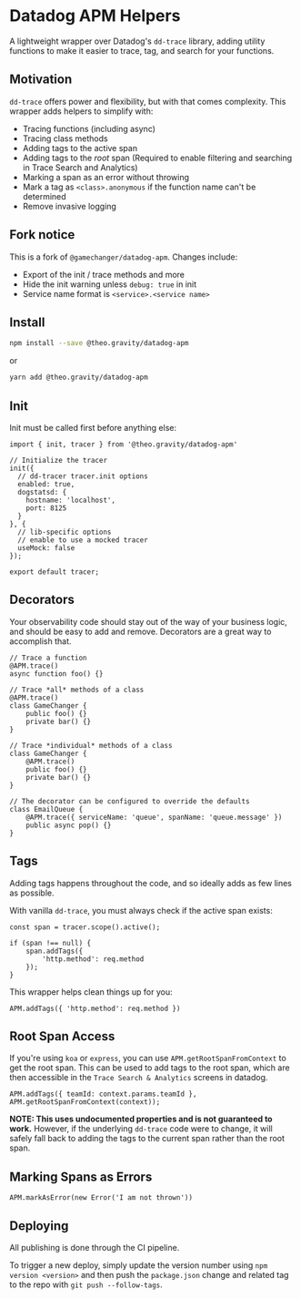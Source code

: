 # Datadog APM Helpers

A lightweight wrapper over Datadog's `dd-trace` library, adding utility functions to make it easier to trace, tag, and search for your functions.

## Motivation

`dd-trace` offers power and flexibility, but with that comes complexity. This wrapper adds helpers to simplify with:

-   Tracing functions (including async)
-   Tracing class methods
-   Adding tags to the active span
-   Adding tags to the _root_ span (Required to enable filtering and searching in Trace Search and Analytics)
-   Marking a span as an error without throwing
-   Mark a tag as `<class>.anonymous` if the function name can't be determined
-   Remove invasive logging

## Fork notice

This is a fork of `@gamechanger/datadog-apm`. Changes include:

- Export of the init / trace methods and more
- Hide the init warning unless `debug: true` in init
- Service name format is `<service>.<service name>`

## Install

```sh
npm install --save @theo.gravity/datadog-apm
```

or

```sh
yarn add @theo.gravity/datadog-apm
```

## Init

Init must be called first before anything else:

```
import { init, tracer } from '@theo.gravity/datadog-apm'

// Initialize the tracer
init({
  // dd-tracer tracer.init options
  enabled: true,
  dogstatsd: {
    hostname: 'localhost',
    port: 8125
  }
}, {
  // lib-specific options
  // enable to use a mocked tracer
  useMock: false
});

export default tracer;
```

## Decorators

Your observability code should stay out of the way of your business logic, and should be easy to add and remove. Decorators are a great way to accomplish that.

```TS
// Trace a function
@APM.trace()
async function foo() {}

// Trace *all* methods of a class
@APM.trace()
class GameChanger {
    public foo() {}
    private bar() {}
}

// Trace *individual* methods of a class
class GameChanger {
    @APM.trace()
    public foo() {}
    private bar() {}
}

// The decorator can be configured to override the defaults
class EmailQueue {
    @APM.trace({ serviceName: 'queue', spanName: 'queue.message' })
    public async pop() {}
}
```

## Tags

Adding tags happens throughout the code, and so ideally adds as few lines as possible.

With vanilla `dd-trace`, you must always check if the active span exists:

```JS
const span = tracer.scope().active();

if (span !== null) {
    span.addTags({
        'http.method': req.method
    });
}
```

This wrapper helps clean things up for you:

```TS
APM.addTags({ 'http.method': req.method })
```

## Root Span Access

If you're using `koa` or `express`, you can use `APM.getRootSpanFromContext` to get the root span.
This can be used to add tags to the root span, which are then accessible in the `Trace Search & Analytics` screens in datadog.

```TS
APM.addTags({ teamId: context.params.teamId }, APM.getRootSpanFromContext(context));
```

**NOTE: This uses undocumented properties and is not guaranteed to work.** However, if the underlying `dd-trace` code were to change, it will safely fall back to adding the tags to the current span rather than the root span.

## Marking Spans as Errors

```TS
APM.markAsError(new Error('I am not thrown'))
```

## Deploying

All publishing is done through the CI pipeline.

To trigger a new deploy, simply update the version number using `npm version <version>` and then push the `package.json` change and related tag to the repo with `git push --follow-tags`.
